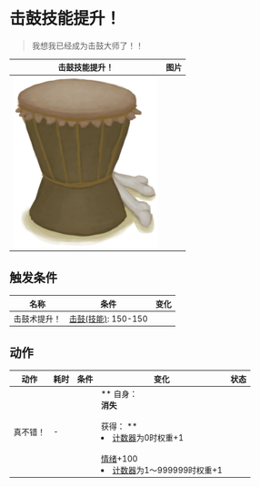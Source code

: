 # 击鼓技能提升！  
> 我想我已经成为击鼓大师了！！  
  
  击鼓技能提升！  |   图片   
 ----  |  ----:   
   |  <img decoding="async" src="Sprite/Drum.png" href="a.md" style="max-width:300px;max-height:300px;">   
  
## 触发条件  
名称  |  条件  |  变化  
----  |  ----  |  ----  
击鼓术提升！  |  [击鼓(技能)](Skill_Percussion.md): 150-150  |    
## 动作  
动作  |  耗时  |  条件  |  变化  |  状态  
----  |  ----  |  ----  |  ----  |  ----  
真不错！<br>  |  -  |    |  ** 自身：**<br>消失<br><br>** 获得： **<br><li>[计数器](TickCounter.md)为0时权重+1</li><br>[情绪](Morale.md)+100<br><li>[计数器](TickCounter.md)为1～999999时权重+1</li>  |    


<script>document.title="击鼓技能提升！ - 卡牌生存百科 Card Survival Wiki";</script>